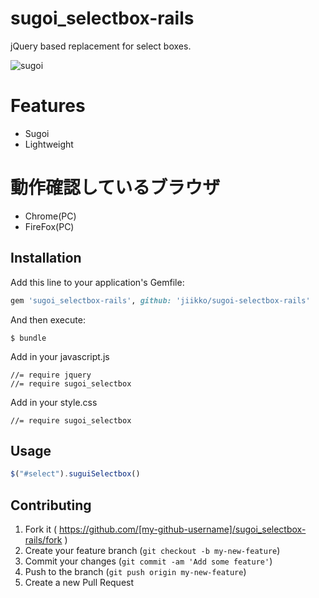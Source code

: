 # sugoi_selectbox-rails

jQuery based replacement for select boxes.

![sugoi](https://cloud.githubusercontent.com/assets/1664497/7248919/9405f6fe-e851-11e4-8df6-252d0f948660.gif)

# Features

* Sugoi
* Lightweight

# 動作確認しているブラウザ

* Chrome(PC)
* FireFox(PC)

## Installation

Add this line to your application's Gemfile:

```ruby
gem 'sugoi_selectbox-rails', github: 'jiikko/sugoi-selectbox-rails'
```

And then execute:

    $ bundle

Add in your javascript.js
```
//= require jquery
//= require sugoi_selectbox
```

Add in your style.css
```
//= require sugoi_selectbox
```

## Usage

```javascript
$("#select").suguiSelectbox()
```

## Contributing

1. Fork it ( https://github.com/[my-github-username]/sugoi_selectbox-rails/fork )
2. Create your feature branch (`git checkout -b my-new-feature`)
3. Commit your changes (`git commit -am 'Add some feature'`)
4. Push to the branch (`git push origin my-new-feature`)
5. Create a new Pull Request

